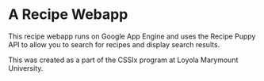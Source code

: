 # A Recipe Webapp

This recipe webapp runs on Google App Engine and uses the Recipe Puppy API to allow you  to search for recipes and display search results.

This was created as a part of the CSSIx program at Loyola Marymount University.
